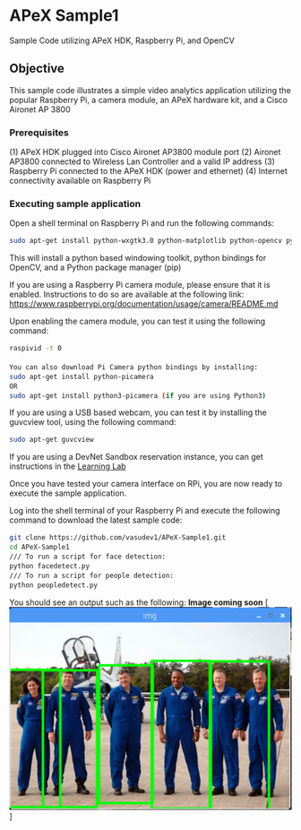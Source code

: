 # APeX Sample1
Sample Code utilizing APeX HDK, Raspberry Pi, and OpenCV

## Objective

This sample code illustrates a simple video analytics application utilizing the popular Raspberry Pi, a camera module, an APeX hardware kit, and a Cisco Aironet AP 3800

### Prerequisites
(1) APeX HDK plugged into Cisco Aironet AP3800 module port
(2) Aironet AP3800 connected to Wireless Lan Controller and a valid IP address
(3) Raspberry Pi connected to the APeX HDK (power and ethernet)
(4) Internet connectivity available on Raspberry Pi

### Executing sample application

Open a shell terminal on Raspberry Pi and run the following commands:
``` sh
sudo apt-get install python-wxgtk3.0 python-matplotlib python-opencv python-pip python-numpy
```
This will install a python based windowing toolkit, python bindings for OpenCV, and a Python package manager (pip)

If you are using a Raspberry Pi camera module, please ensure that it is enabled. Instructions to do so are available at the following link:
https://www.raspberrypi.org/documentation/usage/camera/README.md

Upon enabling the camera module, you can test it using the following command:
```sh
raspivid -t 0

You can also download Pi Camera python bindings by installing:
sudo apt-get install python-picamera
OR
sudo apt-get install python3-picamera (if you are using Python3)
```

If you are using a USB based webcam, you can test it by installing the guvcview tool, using the following command:
```sh
sudo apt-get guvcview
```

If you are using a DevNet Sandbox reservation instance, you can get instructions in the [Learning Lab](https://github.com/vasudev1/APeX-DevNet)

Once you have tested your camera interface on RPi, you are now ready to execute the sample application.

Log into the shell terminal of your Raspberry Pi and execute the following command to download the latest sample code:

```sh
git clone https://github.com/vasudev1/APeX-Sample1.git
cd APeX-Sample1
/// To run a script for face detection:
python facedetect.py
/// To run a script for people detection:
python peopledetect.py
```
You should see an output such as the following:
**Image coming soon**
[![N|Solid](https://github.com/dbhatt0217/APeX-Sample1/blob/master/crew.png)]

